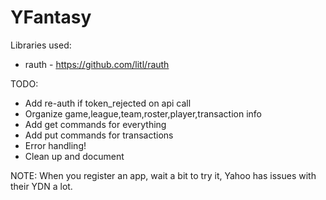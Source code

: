 YFantasy
========

Libraries used:
* rauth - https://github.com/litl/rauth

TODO:
* Add re-auth if token_rejected on api call
* Organize game,league,team,roster,player,transaction info
* Add get commands for everything
* Add put commands for transactions
* Error handling!
* Clean up and document

NOTE: When you register an app, wait a bit to try it, Yahoo has issues with their YDN a lot.
